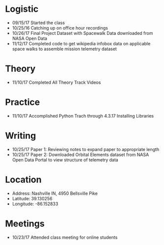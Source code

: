 # Logistic

* 09/15/17 Started the class
* 10/25/16 Catching up on office hour recordings
* 10/26/17 Final Project Dataset with Spacewalk Data downloaded from NASA Open Data
* 11/12/17 Completed code to get wikipedia infobox data on applicable space walks to assemble mission telemetry dataset 

# Theory

* 11/10/17 Completed All Theory Track Videos


# Practice

* 11/10/17 Accomplished Python Trach through 4.3.17 Installing Libraries

# Writing

* 10/25/17 Paper 1: Reviewing notes to expand paper to appropriate length 
* 10/25/17 Paper 2: Downloaded Orbital Elements dataset from NASA Open Data Portal to view structure of telemetry data

# Location

* Address: Nashville IN, 4950 Bellsville Pike
* Latitude: 39.130256
* Longitude: -86.152833 

# Meetings

* 10/23/17 Attended class meeting for online students

